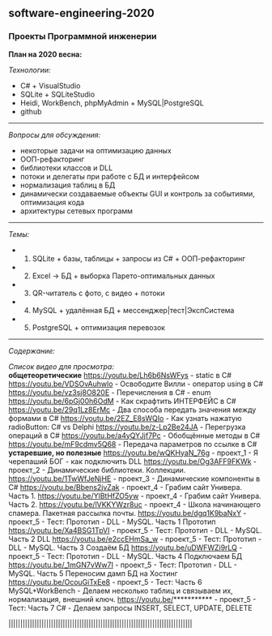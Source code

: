 ## software-engineering-2020
### Проекты Программной инженерии


__План на 2020 весна:__  

_Технологии:_  
* C# + VisualStudio  
* SQLite + SQLiteStudio  
* Heidi, WorkBench, phpMyAdmin + MySQL|PostgreSQL  
* github  

---  

_Вопросы для обсуждения:_
* некоторые задачи на оптимизацию данных
* ООП-рефакторинг
* библиотеки классов и DLL
* потоки и делегаты при работе с БД и интерфейсом
* нормализация таблиц в БД
* динамически создаваемые объекты GUI и контроль за событиями, оптимизация кода
* архитектуры сетевых программ

---  

_Темы:_
* 1) SQLite + базы, таблицы + запросы из C# + ООП-рефакторинг
* 2) Excel -> БД + выборка Парето-оптимальных данных
* 3) QR-читатель с фото, с видео + потоки
* 4) MySQL + удалённая БД + мессенджер|тест|ЭкспСистема
* 5) PostgreSQL + оптимизация перевозок

---  

_Содержание:_




_Список видео для просмотра:_  
__общетеоретические__
https://youtu.be/Lh6b6NsWFys	- static в C#
https://youtu.be/VDSOvAuhwlo	- Освободите Вилли - оператор using в C#
https://youtu.be/vz3sj8O820E	- Перечисления в C# - enum
https://youtu.be/6pGj00h6OdM	- Как скрафтить ИНТЕРФЕЙС в C#
https://youtu.be/29q1Lz8ErMc	- Два способа передать значения между формами в C#
https://youtu.be/2EZ_E8sWQIo	- Как узнать нажатую radioButton: C# vs Delphi
https://youtu.be/z-Lp2Be24JA	- Перегрузка операций в C#
https://youtu.be/a4yQYJjf7Pc	- Обобщённые методы в C#
https://youtu.be/mF9cdmv5Q68	- Передача параметров по ссылке в C#
__устаревшие, но полезные__
https://youtu.be/wQKHyaN_76g	- проект_1 - Я черепаший БОГ - как подключить DLL
https://youtu.be/Og3AFF9FKWk	- проект_2 - Динамические библиотеки. Коллекции.
https://youtu.be/1TwWfJeNjHE	- проект_3 - Динамические компоненты в C#
https://youtu.be/Bbens2jvZak	- проект_4 - Грабим сайт Универа. Часть 1.
https://youtu.be/YlBtHfZO5yw	- проект_4 - Грабим сайт Универа. Часть 2.
https://youtu.be/lVKKYWzr8uc	- проект_4 - Школа начинающего спамера. Пакетная рассылка почты.
https://youtu.be/dgq1K9baNxY	- проект_5 - Тест: Прототип - DLL - MySQL. Часть 1 Прототип
https://youtu.be/Xa4BSG1TpVI	- проект_5 - Тест: Прототип - DLL - MySQL. Часть 2 DLL
https://youtu.be/e2ccEHmSa_w	- проект_5 - Тест: Прототип - DLL - MySQL. Часть 3 Создаём БД
https://youtu.be/uDWFWZi9rLQ	- проект_5 - Тест: Прототип - DLL - MySQL. Часть 4 Подключаем БД
https://youtu.be/_1mGN7vWw7I	- проект_5 - Тест: Прототип - DLL - MySQL. Часть 5 Переносим дамп БД на Хостинг
https://youtu.be/OcouGiTxEe8	- проект_5 - Тест: Часть 6 MySQL+WorkBench - Делаем несколько таблиц и связываем их, нормализация, внешний ключ.
https://youtu.be/***********	- проект_5 - Тест: Часть 7 C# - Делаем запросы INSERT, SELECT, UPDATE, DELETE

||||||||||||||||||||||||||||||||||||||||||||||||||||||||||||||||||||||||||||||
